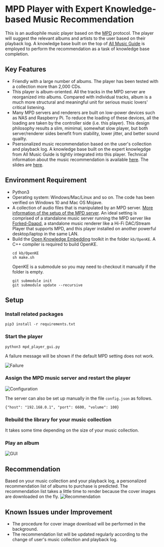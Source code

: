 # MPD Player with Expert Knowledge-based Music Recommendation

This is an audiophile music player based on the [MPD](https://www.musicpd.org) protocol. 
The player will suggest the relevant albums and artists to the user based on their playback log. 
A knowledge base built on the top of [All Music Guide](https://www.allmusic.com) is employed to perform the recommendation as a task of knowledge base completion. 

## Key Features
* Friendly with a large number of albums. The player has been tested with a collection more than 2,000 CDs.
* This player is album-oriented. All the tracks in the MPD server are reorganized into albums. Compared with individual tracks, album is a much more structural and meaningful unit for serious music lovers' critical listening. 
* Many MPD servers and renderers are built on low-power devices such as NAS and Raspberry Pi. To reduce the loading of these devices, all the loading are taken by the controller side (i.e. this player). This design philosophy results a slim, mimimal, somewhat slow player, but both server/renderer sides benefit from stability, lower jitter, and better sound quailty. 
* Psersonalized music recommendation based on the user's collection and playback log. A knowledge base built on the expert knowlegdge from All Music Guide is tightly integrated into this player. Technical information about the music recommendation is available [here](https://github.com/hhhuang/mpd_player/blob/master/misc/paper.pdf).
The slides are [here](https://github.com/hhhuang/mpd_player/blob/master/misc/slides.pdf).

## Environment Requirement
* Python3
* Operating system: Windows/Mac/Linux and so on. The code has been verified on Windows 10 and Mac OS Mojave.
* A collection of audio files that is manipulated by an MPD server. [More information of the setup of the MPD server](https://wiki.archlinux.org/index.php/Music_Player_Daemon). An ideal setting is comprised of a standalone music server running the MPD server like [Forked-Daapd](http://ejurgensen.github.io/forked-daapd/), a standalone music renderer like a Hi-Fi DAC/Stream Player that supports MPD, and this player installed on another powerful desktop/laptop in the same LAN. 
* Build the [Open Knowledge Embedding](https://github.com/thunlp/OpenKE) toolkit in the folder ```kb/OpenKE```. A C++ compiler is required to build OpenKE.
  ```
  cd kb/OpenKE
  sh make.sh
  ```
  OpenKE is a submodule so you may need to checkout it manually if the folder is empty. 
  ```
  git submodule init
  git submodule update --recursive
  ```

## Setup

### Install related packages

```pip3 install -r requirements.txt```

### Start the player

```python3 mpd_player_gui.py```
  
A failure message will be shown if the default MPD setting does not work.
  
![Failure](https://github.com/hhhuang/mpd_player/blob/master/misc/fail.png?raw=true)

### Assign the MPD music server and restart the player

![Configuration](https://github.com/hhhuang/mpd_player/blob/master/misc/setting.png?raw=true)

The server can also be set up manually in the file ```config.json``` as follows.

```{"host": "192.168.0.1", "port": 6600, "volume": 100}```

### Rebuild the library for your music collection
It takes some time depending on the size of your music collection.

### Play an album
![GUI](https://github.com/hhhuang/mpd_player/blob/master/misc/player_gui.png?raw=true)


## Recommendation
Based on your music collection and your playback log, a personalized recommendation list of albums to purchase is predicted.
The recommendation list takes a little time to render because the cover images are downloaded on the fly. 
![Recommendation](https://github.com/hhhuang/mpd_player/blob/master/misc/recommendation.png?raw=true)

## Known Issues under Improvement
* The procedure for cover image download will be performed in the background.
* The recommendation list will be updated regularly according to the change of user's music collection and playback log.
